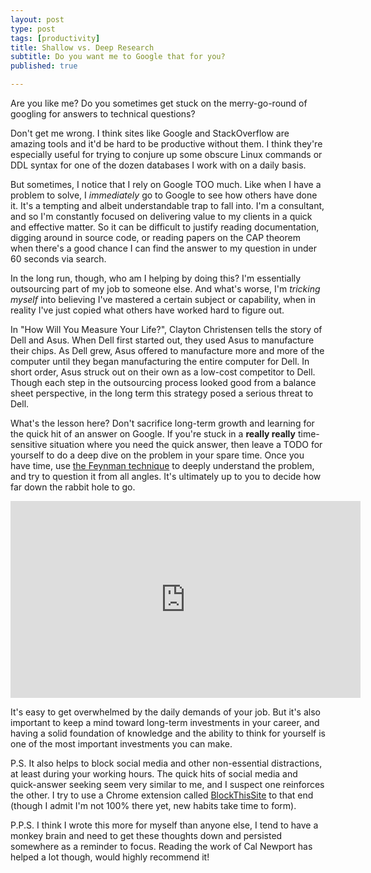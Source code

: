 ```yaml
---
layout: post
type: post
tags: [productivity]
title: Shallow vs. Deep Research  
subtitle: Do you want me to Google that for you? 
published: true

---
```


Are you like me?  Do you sometimes get stuck on the merry-go-round of googling for answers to technical questions?

Don't get me wrong.  I think sites like Google and StackOverflow are amazing tools and it'd be hard to be productive without them.  I think they're especially useful for trying to conjure up some obscure Linux commands or DDL syntax for one of the dozen databases I work with on a daily basis.

But sometimes, I notice that I rely on Google TOO much.  Like when I have a problem to solve, I _immediately_ go to Google to see how others have done it.  It's a tempting and albeit understandable trap to fall into.  I'm a consultant, and so I'm constantly focused on delivering value to my clients in a quick and effective matter.  So it can be difficult to justify reading documentation, digging around in source code, or reading papers on the CAP theorem when there's a good chance I can find the answer to my question in under 60 seconds via search.

In the long run, though, who am I helping by doing this?  I'm essentially outsourcing part of my job to someone else.  And what's worse, I'm _tricking myself_ into believing I've mastered a certain subject or capability, when in reality I've just copied what others have worked hard to figure out.

In "How Will You Measure Your Life?", Clayton Christensen tells the story of Dell and Asus.  When Dell first started out, they used Asus to manufacture their chips.  As Dell grew, Asus offered to manufacture more and more of the computer until they began manufacturing the entire computer for Dell.  In short order, Asus struck out on their own as a low-cost competitor to Dell.  Though each step in the outsourcing process looked good from a balance sheet perspective, in the long term this strategy posed a serious threat to Dell.

What's the lesson here?  Don't sacrifice long-term growth and learning for the quick hit of an answer on Google.  If you're stuck in a **really really** time-sensitive situation where you need the quick answer, then leave a TODO for yourself to do a deep dive on the problem in your spare time.  Once you have time, use [the Feynman technique](https://www.farnamstreetblog.com/2012/04/learn-anything-faster-with-the-feynman-technique/) to deeply understand the problem, and try to question it from all angles.  It's ultimately up to you to decide how far down the rabbit hole to go.

<iframe width="560" height="315" src="https://www.youtube.com/embed/M7W2I9FGF9U" frameborder="0" allowfullscreen></iframe>

It's easy to get overwhelmed by the daily demands of your job.  But it's also important to keep a mind toward long-term investments in your career, and having a solid foundation of knowledge and the ability to think for yourself is one of the most important investments you can make.

P.S. It also helps to block social media and other non-essential distractions, at least during your working hours.  The quick hits of social media and quick-answer seeking seem very similar to me, and I suspect one reinforces the other.  I try to use a Chrome extension called [BlockThisSite](https://chrome.google.com/webstore/detail/block-site/eiimnmioipafcokbfikbljfdeojpcgbh) to that end (though I admit I'm not 100% there yet, new habits take time to form).

P.P.S. I think I wrote this more for myself than anyone else, I tend to have a monkey brain and need to get these thoughts down and persisted somewhere as a reminder to focus.  Reading the work of Cal Newport has helped a lot though, would highly recommend it!
